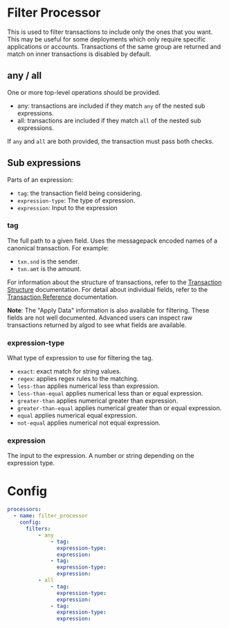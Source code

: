 # Filter Processor

This is used to filter transactions to include only the ones that you want. This may be useful for some deployments
which only require specific applications or accounts.
Transactions of the same group are returned and match on inner transactions is disabled by default.

## any / all
One or more top-level operations should be provided.
* any: transactions are included if they match `any` of the nested sub expressions.
* all: transactions are included if they match `all` of the nested sub expressions.

If `any` and `all` are both provided, the transaction must pass both checks.

## Sub expressions

Parts of an expression:
* `tag`: the transaction field being considering.
* `expression-type`: The type of expression.
* `expression`: Input to the expression

### tag
The full path to a given field. Uses the messagepack encoded names of a canonical transaction. For example:
* `txn.snd` is the sender.
* `txn.amt` is the amount.

For information about the structure of transactions, refer to the [Transaction Structure](https://developer.algorand.org/docs/get-details/transactions/) documentation. For detail about individual fields, refer to the [Transaction Reference](https://developer.algorand.org/docs/get-details/transactions/transactions/) documentation.

**Note**: The "Apply Data" information is also available for filtering. These fields are not well documented. Advanced users can inspect raw transactions returned by algod to see what fields are available.

### expression-type

What type of expression to use for filtering the tag.
* `exact`: exact match for string values.
* `regex`:  applies regex rules to the matching.
* `less-than` applies numerical less than expression.
* `less-than-equal` applies numerical less than or equal expression.
* `greater-than` applies numerical greater than expression.
* `greater-than-equal` applies numerical greater than or equal expression.
* `equal` applies numerical equal expression.
* `not-equal` applies numerical not equal expression.

### expression

The input to the expression. A number or string depending on the expression type.

# Config
```yaml
processors:
  - name: filter_processor
    config:
      filters:
          - any
              - tag:
                expression-type:
                expression:
              - tag:
                expression-type:
                expression:
          - all
              - tag:
                expression-type:
                expression:
              - tag:
                expression-type:
                expression:
```

